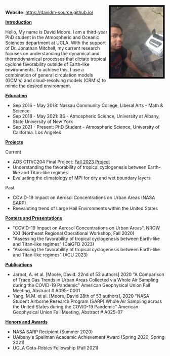 <img align="right" width="166" height="222" src="/assets/IMG/profile_pic.jpg" alt="your-image-description" style="border: 5px solid  Black;">

**Website**:    https://davidm-source.github.io/

<ins> **Introduction** </ins>


Hello, My name is David Moore. I am a third-year PhD student in the Atmospheric and Oceanic Sciences department at UCLA. With the support of Dr. Jonathan Mitchell, my current research focuses on understanding the dynamical and thermodynamical processes that dictate tropical cyclone favorability outside of Earth-like environments. To achieve this, I use a combination of general circulation models (GCM's) and cloud-resolving models (CRM's) to mimic the desired environment. 

<ins> **Education** </ins>


- Sep 2016 - May 2018: Nassau Community College, Liberal Arts - Math & Science
- Sep 2018 - May 2021: BS - Atmospheric Science, University at Albany, State University of New York
- Sep 2021 - Present: PhD Student - Atmospheric Science, University of California. Los Angeles

<ins> **Projects** </ins>

Current
- AOS C111/C204 Final Project: [Fall 2023 Project](/project.md)
- Understanding the favorability of tropical cyclogenesis between Earth-like and Titan-like regimes
- Evaluating the climatology of MPI for dry and wet boundary layers

Past
- COVID-19 Impact on Aerosol Concentrations on Urban Areas (NASA SARP)
- Reevaluting trend of Large Hail Environments within the United States

<ins> **Posters and Presentations** </ins>

- "COVID-19 Impact on Aerosol Concentrations on Urban Areas", NROW XXI (Northeast Regional Operational Workshop, Fall 2020)
- "Assessing the favorability of tropical cyclogenesis between Earth-like and Titan-like regimes" (CalGFD 2023)
- "Assessing the favorability of tropical cyclogenesis between Earth-like and Titan-like regimes" (AGU 2023)

<ins> **Publications** </ins>

- Jarnot, A. et al. [Moore, David. 22nd of 53 authors] 2020 "A Comparison of Trace Gas Trends in Urban Areas Collected
via Whole Air Sampling during the COVID-19 Pandemic" American Geophysical Union Fall Meeting, Abstract # A095-
0001
- Yang, M.M. et al. [Moore, David 28th of 53 authors], 2020 "NASA Student Airborne Research Program (SARP) Whole
Air Sampling across the United States during the COVID-19 Pandemic" American Geophysical Union Fall Meeting,
Abstract # A025-07

<ins> **Honors and Awards** </ins>

- NASA SARP Recipient (Summer 2020)
- UAlbany's Spellman Academic Achievement Award (Spring 2020, Spring 2021)
- UCLA Cota-Robles Fellowship (Fall 2021)
